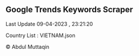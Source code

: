 

## Google Trends Keywords Scraper 
 
Last Update 09-04-2023 , 23:21:20

Country List :
VIETNAM.json



© Abdul Muttaqin 
